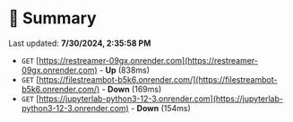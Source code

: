 # 📖 Summary
Last updated: **7/30/2024, 2:35:58 PM**

- `GET` [https://restreamer-09gx.onrender.com](https://restreamer-09gx.onrender.com) - **Up** (838ms)
- `GET` [https://filestreambot-b5k6.onrender.com/](https://filestreambot-b5k6.onrender.com/) - **Down** (169ms)
- `GET` [https://jupyterlab-python3-12-3.onrender.com](https://jupyterlab-python3-12-3.onrender.com) - **Down** (154ms)
